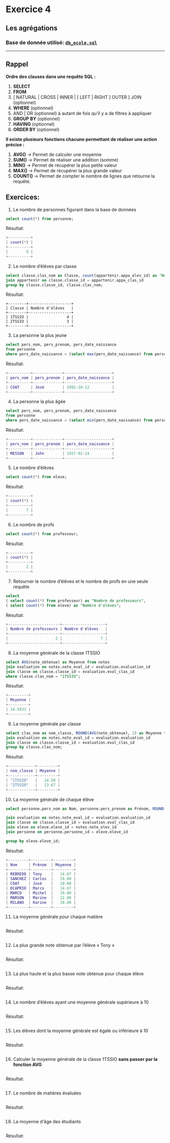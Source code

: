 # Exercice 4 
## Les agrégations

### Base de donnée utilisé: [`db_ecole.sql`](../DB/db_ecole.sqls)

---

## Rappel

**Ordre des clauses dans une requête SQL :**

1. **SELECT**
2. **FROM**
3. [ NATURAL | CROSS | INNER | [ LEFT | RIGHT ] OUTER ] JOIN (optionnel)
4. **WHERE** (optionnel)
5. AND | OR (optionnel) à autant de fois qu’il y a de filtres à appliquer
6. **GROUP BY** (optionnel)
7. **HAVING** (optionnel)
8. **ORDER BY** (optionnel)

**Il existe plusieurs fonctions chacune permettant de réaliser une action précise :**

1. **AVG()** -> Permet de calculer une moyenne
2. **SUM()** -> Permet de réaliser une addition (somme)
3. **MIN()** -> Permet de récupérer la plus petite valeur
4. **MAX()** -> Permet de récupérer la plus grande valeur
5. **COUNT()** -> Permet de compter le nombre de lignes que retourne la requête.


## Exercices:


1. Le nombre de personnes figurant dans la base de données
```sql
select count(*) from personne;
```

Résultat:
```m
+----------+
| count(*) |
+----------+
|        9 |
+----------+
```

2. Le nombre d’élèves par classe
```sql
select classe.clas_nom as Classe, count(appartenir.appa_elev_id) as "Nombre d'élèves" from classe
join appartenir on classe.classe_id = appartenir.appa_clas_id
group by classe.classe_id, classe.clas_nom;
```

Résultat:
```
+--------+-------------------+
| Classe | Nombre d'élèves   |
+--------+-------------------+
| 1TSSIO |                 4 |
| 2TSSIO |                 3 |
+--------+-------------------+
```

3. La personne la plus jeune
```sql
select pers_nom, pers_prenom, pers_date_naissance
from personne
where pers_date_naissance = (select max(pers_date_naissance) from personne);
```

Résultat:
```m
+----------+-------------+---------------------+
| pers_nom | pers_prenom | pers_date_naissance |
+----------+-------------+---------------------+
| COAT     | José        | 1992-10-12          |
+----------+-------------+---------------------+
```

4. La personne la plus âgée
```sql
select pers_nom, pers_prenom, pers_date_naissance
from personne
where pers_date_naissance = (select min(pers_date_naissance) from personne);
```

Résultat:
```m
+----------+-------------+---------------------+
| pers_nom | pers_prenom | pers_date_naissance |
+----------+-------------+---------------------+
| MESSON   | John        | 1957-02-14          |
+----------+-------------+---------------------+
```

5. Le nombre d’élèves
```sql
select count(*) from eleve;
```

Résultat:
```m
+----------+
| count(*) |
+----------+
|        7 |
+----------+
```

6. Le nombre de profs
```sql
select count(*) from professeur;
```

Résultat:
```m
+----------+
| count(*) |
+----------+
|        2 |
+----------+
```

7. Retourner le nombre d’élèves et le nombre de profs en une seule requête
```sql
select
( select count(*) from professeur) as "Nombre de professeurs",
( select count(*) from eleve) as "Nombre d'élèves";
```

Résultat:
```m
+-----------------------+-------------------+
| Nombre de professeurs | Nombre d'élèves   |
+-----------------------+-------------------+
|                     2 |                 7 |
+-----------------------+-------------------+
```

8. La moyenne générale de la classe 1TSSIO
```sql
select AVG(note_obtenue) as Moyenne from notes
join evaluation on notes.note_eval_id = evaluation.evaluation_id
join classe on classe.classe_id = evaluation.eval_clas_id
where classe.clas_nom = "1TSSIO";
```

Résultat:
```m
+---------+
| Moyenne |
+---------+
| 14.5833 |
+---------+
```

9. La moyenne générale par classe
```sql
select clas_nom as nom_classe, ROUND(AVG(note_obtenue), 2) as Moyenne from notes
join evaluation on notes.note_eval_id = evaluation.evaluation_id
join classe on classe.classe_id = evaluation.eval_clas_id
group by classe.clas_nom;
```

Résultat:
```m
+------------+---------+
| nom_classe | Moyenne |
+------------+---------+
| "1TSSIO"   |   14.58 |
| "2TSSIO"   |   13.67 |
+------------+---------+
```

10. La moyenne générale de chaque élève
```sql
select personne.pers_nom as Nom, personne.pers_prenom as Prénom, ROUND(AVG(note_obtenue), 2) as Moyenne from notes

join evaluation on notes.note_eval_id = evaluation.evaluation_id
join classe on classe.classe_id = evaluation.eval_clas_id
join eleve on eleve.eleve_id = notes.note_elev_id
join personne on personne.personne_id = eleve.eleve_id

group by eleve.eleve_id;
```

Résultat:
```m
+---------+---------+---------+
| Nom     | Prénom  | Moyenne |
+---------+---------+---------+
| REBREDO | Tony    |   14.67 |
| SANCHEZ | Carlos  |   19.00 |
| COAT    | José    |   10.00 |
| DCAPRIO | Marco   |   14.67 |
| MARCO   | Michel  |   19.00 |
| MARSON  | Marine  |   12.00 |
| MILANO  | Karine  |   10.00 |
+---------+---------+---------+
```

11. La moyenne générale pour chaque matière
```sql

```

Résultat:
```m

```

12. La plus grande note obtenue par l’élève « Tony »
```sql

```

Résultat:
```m

```

13. La plus haute et la plus basse note obtenue pour chaque élève
```sql

```

Résultat:
```m

```

14. Le nombre d’élèves ayant une moyenne générale supérieure à 10
```sql

```

Résultat:
```m

```

15. Les élèves dont la moyenne générale est égale ou inférieure à 10
```sql

```

Résultat:
```m

```

16. Calculer la moyenne générale de la classe 1TSSIO **sans passer par la fonction AVG**
```sql

```

Résultat:
```m

```

17. Le nombre de matières évaluées
```sql

```

Résultat:
```m

```

18. La moyenne d‘âge des étudiants
```sql

```

Résultat:
```m

```